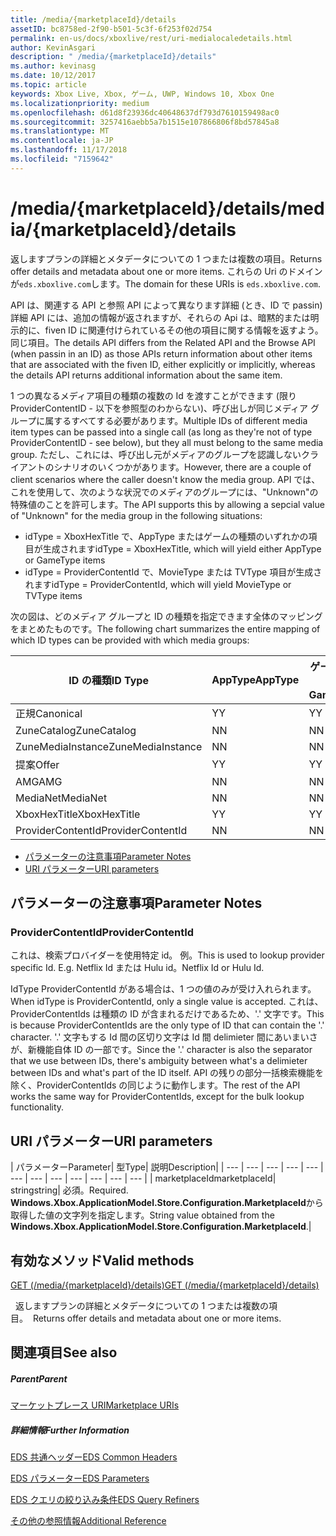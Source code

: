 ```yaml
---
title: /media/{marketplaceId}/details
assetID: bc8758ed-2f90-b501-5c3f-6f253f02d754
permalink: en-us/docs/xboxlive/rest/uri-medialocaledetails.html
author: KevinAsgari
description: " /media/{marketplaceId}/details"
ms.author: kevinasg
ms.date: 10/12/2017
ms.topic: article
keywords: Xbox Live, Xbox, ゲーム, UWP, Windows 10, Xbox One
ms.localizationpriority: medium
ms.openlocfilehash: d61d8f23936dc40648637df793d7610159498ac0
ms.sourcegitcommit: 3257416aebb5a7b1515e107866806f8bd57845a8
ms.translationtype: MT
ms.contentlocale: ja-JP
ms.lasthandoff: 11/17/2018
ms.locfileid: "7159642"
---
```

# <a name="mediamarketplaceiddetails"></a><span data-ttu-id="9e5fc-104">/media/{marketplaceId}/details</span><span class="sxs-lookup"><span data-stu-id="9e5fc-104">/media/{marketplaceId}/details</span></span>
<span data-ttu-id="9e5fc-105">返しますプランの詳細とメタデータについての 1 つまたは複数の項目。</span><span class="sxs-lookup"><span data-stu-id="9e5fc-105">Returns offer details and metadata about one or more items.</span></span> <span data-ttu-id="9e5fc-106">これらの Uri のドメインが`eds.xboxlive.com`します。</span><span class="sxs-lookup"><span data-stu-id="9e5fc-106">The domain for these URIs is `eds.xboxlive.com`.</span></span>
 
<span data-ttu-id="9e5fc-107">API は、関連する API と参照 API によって異なります詳細 (とき、ID で passin) 詳細 API には、追加の情報が返されますが、それらの Api は、暗黙的または明示的に、fiven ID に関連付けられているその他の項目に関する情報を返すよう。同じ項目。</span><span class="sxs-lookup"><span data-stu-id="9e5fc-107">The details API differs from the Related API and the Browse API (when passin in an ID) as those APIs return information about other items that are associated with the fiven ID, either explicitly or implicitly, whereas the details API returns additional information about the same item.</span></span>
 
<span data-ttu-id="9e5fc-108">1 つの異なるメディア項目の種類の複数の Id を渡すことができます (限り ProviderContentID - 以下を参照型のわからない)、呼び出しが同じメディア グループに属するすべてする必要があります。</span><span class="sxs-lookup"><span data-stu-id="9e5fc-108">Multiple IDs of different media item types can be passed into a single call (as long as they're not of type ProviderContentID - see below), but they all must belong to the same media group.</span></span> <span data-ttu-id="9e5fc-109">ただし、これには、呼び出し元がメディアのグループを認識しないクライアントのシナリオのいくつかがあります。</span><span class="sxs-lookup"><span data-stu-id="9e5fc-109">However, there are a couple of client scenarios where the caller doesn't know the media group.</span></span> <span data-ttu-id="9e5fc-110">API では、これを使用して、次のような状況でのメディアのグループには、"Unknown"の特殊値のことを許可します。</span><span class="sxs-lookup"><span data-stu-id="9e5fc-110">The API supports this by allowing a sepcial value of "Unknown" for the media group in the following situations:</span></span>
 
   * <span data-ttu-id="9e5fc-111">idType = XboxHexTitle で、AppType またはゲームの種類のいずれかの項目が生成されます</span><span class="sxs-lookup"><span data-stu-id="9e5fc-111">idType = XboxHexTitle, which will yield either AppType or GameType items</span></span>
   * <span data-ttu-id="9e5fc-112">idType = ProviderContentId で、MovieType または TVType 項目が生成されます</span><span class="sxs-lookup"><span data-stu-id="9e5fc-112">idType = ProviderContentId, which will yield MovieType or TVType items</span></span>
  
<span data-ttu-id="9e5fc-113">次の図は、どのメディア グループと ID の種類を指定できます全体のマッピングをまとめたものです。</span><span class="sxs-lookup"><span data-stu-id="9e5fc-113">The following chart summarizes the entire mapping of which ID types can be provided with which media groups:</span></span>
 
| <span data-ttu-id="9e5fc-114">ID の種類</span><span class="sxs-lookup"><span data-stu-id="9e5fc-114">ID Type</span></span>| <span data-ttu-id="9e5fc-115">AppType</span><span class="sxs-lookup"><span data-stu-id="9e5fc-115">AppType</span></span>| <span data-ttu-id="9e5fc-116">ゲームの種類</span><span class="sxs-lookup"><span data-stu-id="9e5fc-116">GameType</span></span>| <span data-ttu-id="9e5fc-117">MovieType</span><span class="sxs-lookup"><span data-stu-id="9e5fc-117">MovieType</span></span>| <span data-ttu-id="9e5fc-118">MusicArtistType</span><span class="sxs-lookup"><span data-stu-id="9e5fc-118">MusicArtistType</span></span>| <span data-ttu-id="9e5fc-119">MusicType</span><span class="sxs-lookup"><span data-stu-id="9e5fc-119">MusicType</span></span>| <span data-ttu-id="9e5fc-120">TVType</span><span class="sxs-lookup"><span data-stu-id="9e5fc-120">TVType</span></span>| <span data-ttu-id="9e5fc-121">WebVideoType</span><span class="sxs-lookup"><span data-stu-id="9e5fc-121">WebVideoType</span></span>| <span data-ttu-id="9e5fc-122">Unknown</span><span class="sxs-lookup"><span data-stu-id="9e5fc-122">Unknown</span></span>| 
| --- | --- | --- | --- | --- | --- | --- | --- | --- | 
| <span data-ttu-id="9e5fc-123">正規</span><span class="sxs-lookup"><span data-stu-id="9e5fc-123">Canonical</span></span>| <span data-ttu-id="9e5fc-124">Y</span><span class="sxs-lookup"><span data-stu-id="9e5fc-124">Y</span></span>| <span data-ttu-id="9e5fc-125">Y</span><span class="sxs-lookup"><span data-stu-id="9e5fc-125">Y</span></span>| <span data-ttu-id="9e5fc-126">Y</span><span class="sxs-lookup"><span data-stu-id="9e5fc-126">Y</span></span>| <span data-ttu-id="9e5fc-127">Y</span><span class="sxs-lookup"><span data-stu-id="9e5fc-127">Y</span></span>| <span data-ttu-id="9e5fc-128">Y</span><span class="sxs-lookup"><span data-stu-id="9e5fc-128">Y</span></span>| <span data-ttu-id="9e5fc-129">Y</span><span class="sxs-lookup"><span data-stu-id="9e5fc-129">Y</span></span>| <span data-ttu-id="9e5fc-130">Y</span><span class="sxs-lookup"><span data-stu-id="9e5fc-130">Y</span></span>| <span data-ttu-id="9e5fc-131">N</span><span class="sxs-lookup"><span data-stu-id="9e5fc-131">N</span></span>| 
| <span data-ttu-id="9e5fc-132">ZuneCatalog</span><span class="sxs-lookup"><span data-stu-id="9e5fc-132">ZuneCatalog</span></span>| <span data-ttu-id="9e5fc-133">N</span><span class="sxs-lookup"><span data-stu-id="9e5fc-133">N</span></span>| <span data-ttu-id="9e5fc-134">N</span><span class="sxs-lookup"><span data-stu-id="9e5fc-134">N</span></span>| <span data-ttu-id="9e5fc-135">Y</span><span class="sxs-lookup"><span data-stu-id="9e5fc-135">Y</span></span>| <span data-ttu-id="9e5fc-136">Y</span><span class="sxs-lookup"><span data-stu-id="9e5fc-136">Y</span></span>| <span data-ttu-id="9e5fc-137">Y</span><span class="sxs-lookup"><span data-stu-id="9e5fc-137">Y</span></span>| <span data-ttu-id="9e5fc-138">Y</span><span class="sxs-lookup"><span data-stu-id="9e5fc-138">Y</span></span>| <span data-ttu-id="9e5fc-139">N</span><span class="sxs-lookup"><span data-stu-id="9e5fc-139">N</span></span>| <span data-ttu-id="9e5fc-140">N</span><span class="sxs-lookup"><span data-stu-id="9e5fc-140">N</span></span>| 
| <span data-ttu-id="9e5fc-141">ZuneMediaInstance</span><span class="sxs-lookup"><span data-stu-id="9e5fc-141">ZuneMediaInstance</span></span>| <span data-ttu-id="9e5fc-142">N</span><span class="sxs-lookup"><span data-stu-id="9e5fc-142">N</span></span>| <span data-ttu-id="9e5fc-143">N</span><span class="sxs-lookup"><span data-stu-id="9e5fc-143">N</span></span>| <span data-ttu-id="9e5fc-144">Y</span><span class="sxs-lookup"><span data-stu-id="9e5fc-144">Y</span></span>| <span data-ttu-id="9e5fc-145">N</span><span class="sxs-lookup"><span data-stu-id="9e5fc-145">N</span></span>| <span data-ttu-id="9e5fc-146">Y</span><span class="sxs-lookup"><span data-stu-id="9e5fc-146">Y</span></span>| <span data-ttu-id="9e5fc-147">Y</span><span class="sxs-lookup"><span data-stu-id="9e5fc-147">Y</span></span>| <span data-ttu-id="9e5fc-148">N</span><span class="sxs-lookup"><span data-stu-id="9e5fc-148">N</span></span>| <span data-ttu-id="9e5fc-149">N</span><span class="sxs-lookup"><span data-stu-id="9e5fc-149">N</span></span>| 
| <span data-ttu-id="9e5fc-150">提案</span><span class="sxs-lookup"><span data-stu-id="9e5fc-150">Offer</span></span>| <span data-ttu-id="9e5fc-151">Y</span><span class="sxs-lookup"><span data-stu-id="9e5fc-151">Y</span></span>| <span data-ttu-id="9e5fc-152">Y</span><span class="sxs-lookup"><span data-stu-id="9e5fc-152">Y</span></span>| <span data-ttu-id="9e5fc-153">Y</span><span class="sxs-lookup"><span data-stu-id="9e5fc-153">Y</span></span>| <span data-ttu-id="9e5fc-154">N</span><span class="sxs-lookup"><span data-stu-id="9e5fc-154">N</span></span>| <span data-ttu-id="9e5fc-155">Y</span><span class="sxs-lookup"><span data-stu-id="9e5fc-155">Y</span></span>| <span data-ttu-id="9e5fc-156">Y</span><span class="sxs-lookup"><span data-stu-id="9e5fc-156">Y</span></span>| <span data-ttu-id="9e5fc-157">N</span><span class="sxs-lookup"><span data-stu-id="9e5fc-157">N</span></span>| <span data-ttu-id="9e5fc-158">N</span><span class="sxs-lookup"><span data-stu-id="9e5fc-158">N</span></span>| 
| <span data-ttu-id="9e5fc-159">AMG</span><span class="sxs-lookup"><span data-stu-id="9e5fc-159">AMG</span></span>| <span data-ttu-id="9e5fc-160">N</span><span class="sxs-lookup"><span data-stu-id="9e5fc-160">N</span></span>| <span data-ttu-id="9e5fc-161">N</span><span class="sxs-lookup"><span data-stu-id="9e5fc-161">N</span></span>| <span data-ttu-id="9e5fc-162">N</span><span class="sxs-lookup"><span data-stu-id="9e5fc-162">N</span></span>| <span data-ttu-id="9e5fc-163">N</span><span class="sxs-lookup"><span data-stu-id="9e5fc-163">N</span></span>| <span data-ttu-id="9e5fc-164">Y</span><span class="sxs-lookup"><span data-stu-id="9e5fc-164">Y</span></span>| <span data-ttu-id="9e5fc-165">N</span><span class="sxs-lookup"><span data-stu-id="9e5fc-165">N</span></span>| <span data-ttu-id="9e5fc-166">N</span><span class="sxs-lookup"><span data-stu-id="9e5fc-166">N</span></span>| <span data-ttu-id="9e5fc-167">N</span><span class="sxs-lookup"><span data-stu-id="9e5fc-167">N</span></span>| 
| <span data-ttu-id="9e5fc-168">MediaNet</span><span class="sxs-lookup"><span data-stu-id="9e5fc-168">MediaNet</span></span>| <span data-ttu-id="9e5fc-169">N</span><span class="sxs-lookup"><span data-stu-id="9e5fc-169">N</span></span>| <span data-ttu-id="9e5fc-170">N</span><span class="sxs-lookup"><span data-stu-id="9e5fc-170">N</span></span>| <span data-ttu-id="9e5fc-171">N</span><span class="sxs-lookup"><span data-stu-id="9e5fc-171">N</span></span>| <span data-ttu-id="9e5fc-172">N</span><span class="sxs-lookup"><span data-stu-id="9e5fc-172">N</span></span>| <span data-ttu-id="9e5fc-173">Y</span><span class="sxs-lookup"><span data-stu-id="9e5fc-173">Y</span></span>| <span data-ttu-id="9e5fc-174">N</span><span class="sxs-lookup"><span data-stu-id="9e5fc-174">N</span></span>| <span data-ttu-id="9e5fc-175">N</span><span class="sxs-lookup"><span data-stu-id="9e5fc-175">N</span></span>| <span data-ttu-id="9e5fc-176">N</span><span class="sxs-lookup"><span data-stu-id="9e5fc-176">N</span></span>| 
| <span data-ttu-id="9e5fc-177">XboxHexTitle</span><span class="sxs-lookup"><span data-stu-id="9e5fc-177">XboxHexTitle</span></span>| <span data-ttu-id="9e5fc-178">Y</span><span class="sxs-lookup"><span data-stu-id="9e5fc-178">Y</span></span>| <span data-ttu-id="9e5fc-179">Y</span><span class="sxs-lookup"><span data-stu-id="9e5fc-179">Y</span></span>| <span data-ttu-id="9e5fc-180">N</span><span class="sxs-lookup"><span data-stu-id="9e5fc-180">N</span></span>| <span data-ttu-id="9e5fc-181">N</span><span class="sxs-lookup"><span data-stu-id="9e5fc-181">N</span></span>| <span data-ttu-id="9e5fc-182">N</span><span class="sxs-lookup"><span data-stu-id="9e5fc-182">N</span></span>| <span data-ttu-id="9e5fc-183">N</span><span class="sxs-lookup"><span data-stu-id="9e5fc-183">N</span></span>| <span data-ttu-id="9e5fc-184">N</span><span class="sxs-lookup"><span data-stu-id="9e5fc-184">N</span></span>| <span data-ttu-id="9e5fc-185">Y</span><span class="sxs-lookup"><span data-stu-id="9e5fc-185">Y</span></span>| 
| <span data-ttu-id="9e5fc-186">ProviderContentId</span><span class="sxs-lookup"><span data-stu-id="9e5fc-186">ProviderContentId</span></span>| <span data-ttu-id="9e5fc-187">N</span><span class="sxs-lookup"><span data-stu-id="9e5fc-187">N</span></span>| <span data-ttu-id="9e5fc-188">N</span><span class="sxs-lookup"><span data-stu-id="9e5fc-188">N</span></span>| <span data-ttu-id="9e5fc-189">Y</span><span class="sxs-lookup"><span data-stu-id="9e5fc-189">Y</span></span>| <span data-ttu-id="9e5fc-190">N</span><span class="sxs-lookup"><span data-stu-id="9e5fc-190">N</span></span>| <span data-ttu-id="9e5fc-191">N</span><span class="sxs-lookup"><span data-stu-id="9e5fc-191">N</span></span>| <span data-ttu-id="9e5fc-192">Y</span><span class="sxs-lookup"><span data-stu-id="9e5fc-192">Y</span></span>| <span data-ttu-id="9e5fc-193">N</span><span class="sxs-lookup"><span data-stu-id="9e5fc-193">N</span></span>| <span data-ttu-id="9e5fc-194">Y</span><span class="sxs-lookup"><span data-stu-id="9e5fc-194">Y</span></span>| 
 
  * [<span data-ttu-id="9e5fc-195">パラメーターの注意事項</span><span class="sxs-lookup"><span data-stu-id="9e5fc-195">Parameter Notes</span></span>](#ID4EEH)
  * [<span data-ttu-id="9e5fc-196">URI パラメーター</span><span class="sxs-lookup"><span data-stu-id="9e5fc-196">URI parameters</span></span>](#ID4EUH)
 
<a id="ID4EEH"></a>

 
## <a name="parameter-notes"></a><span data-ttu-id="9e5fc-197">パラメーターの注意事項</span><span class="sxs-lookup"><span data-stu-id="9e5fc-197">Parameter Notes</span></span>
 
<a id="ID4EIH"></a>

 
### <a name="providercontentid"></a><span data-ttu-id="9e5fc-198">ProviderContentId</span><span class="sxs-lookup"><span data-stu-id="9e5fc-198">ProviderContentId</span></span>
 
<span data-ttu-id="9e5fc-199">これは、検索プロバイダーを使用特定 id。 例。</span><span class="sxs-lookup"><span data-stu-id="9e5fc-199">This is used to lookup provider specific Id. E.g.</span></span> <span data-ttu-id="9e5fc-200">Netflix Id または Hulu id。</span><span class="sxs-lookup"><span data-stu-id="9e5fc-200">Netflix Id or Hulu Id.</span></span>
 
<span data-ttu-id="9e5fc-201">IdType ProviderContentId がある場合は、1 つの値のみが受け入れられます。</span><span class="sxs-lookup"><span data-stu-id="9e5fc-201">When idType is ProviderContentId, only a single value is accepted.</span></span> <span data-ttu-id="9e5fc-202">これは、ProviderContentIds は種類の ID が含まれるだけであるため、'.' 文字です。</span><span class="sxs-lookup"><span data-stu-id="9e5fc-202">This is because ProviderContentIds are the only type of ID that can contain the '.' character.</span></span> <span data-ttu-id="9e5fc-203">'.' 文字もする Id 間の区切り文字は Id 間 delimieter 間にあいまいさが、新機能自体 ID の一部です。</span><span class="sxs-lookup"><span data-stu-id="9e5fc-203">Since the '.' character is also the separator that we use between IDs, there's ambiguity between what's a delimieter between IDs and what's part of the ID itself.</span></span> <span data-ttu-id="9e5fc-204">API の残りの部分一括検索機能を除く、ProviderContentIds の同じように動作します。</span><span class="sxs-lookup"><span data-stu-id="9e5fc-204">The rest of the API works the same way for ProviderContentIds, except for the bulk lookup functionality.</span></span>
   
<a id="ID4EUH"></a>

 
## <a name="uri-parameters"></a><span data-ttu-id="9e5fc-205">URI パラメーター</span><span class="sxs-lookup"><span data-stu-id="9e5fc-205">URI parameters</span></span>
 
| <span data-ttu-id="9e5fc-206">パラメーター</span><span class="sxs-lookup"><span data-stu-id="9e5fc-206">Parameter</span></span>| <span data-ttu-id="9e5fc-207">型</span><span class="sxs-lookup"><span data-stu-id="9e5fc-207">Type</span></span>| <span data-ttu-id="9e5fc-208">説明</span><span class="sxs-lookup"><span data-stu-id="9e5fc-208">Description</span></span>| 
| --- | --- | --- | --- | --- | --- | --- | --- | --- | --- | --- | --- | 
| <span data-ttu-id="9e5fc-209">marketplaceId</span><span class="sxs-lookup"><span data-stu-id="9e5fc-209">marketplaceId</span></span>| <span data-ttu-id="9e5fc-210">string</span><span class="sxs-lookup"><span data-stu-id="9e5fc-210">string</span></span>| <span data-ttu-id="9e5fc-211">必須。</span><span class="sxs-lookup"><span data-stu-id="9e5fc-211">Required.</span></span> <span data-ttu-id="9e5fc-212"><b>Windows.Xbox.ApplicationModel.Store.Configuration.MarketplaceId</b>から取得した値の文字列を指定します。</span><span class="sxs-lookup"><span data-stu-id="9e5fc-212">String value obtained from the <b>Windows.Xbox.ApplicationModel.Store.Configuration.MarketplaceId</b>.</span></span>| 
  
<a id="ID4EWAAC"></a>

 
## <a name="valid-methods"></a><span data-ttu-id="9e5fc-213">有効なメソッド</span><span class="sxs-lookup"><span data-stu-id="9e5fc-213">Valid methods</span></span>

[<span data-ttu-id="9e5fc-214">GET (/media/{marketplaceId}/details)</span><span class="sxs-lookup"><span data-stu-id="9e5fc-214">GET (/media/{marketplaceId}/details)</span></span>](uri-medialocaledetailsget.md)

<span data-ttu-id="9e5fc-215">&nbsp;&nbsp;返しますプランの詳細とメタデータについての 1 つまたは複数の項目。</span><span class="sxs-lookup"><span data-stu-id="9e5fc-215">&nbsp;&nbsp;Returns offer details and metadata about one or more items.</span></span> 
 
<a id="ID4EABAC"></a>

 
## <a name="see-also"></a><span data-ttu-id="9e5fc-216">関連項目</span><span class="sxs-lookup"><span data-stu-id="9e5fc-216">See also</span></span>
 
<a id="ID4ECBAC"></a>

 
##### <a name="parent"></a><span data-ttu-id="9e5fc-217">Parent</span><span class="sxs-lookup"><span data-stu-id="9e5fc-217">Parent</span></span> 

[<span data-ttu-id="9e5fc-218">マーケットプレース URI</span><span class="sxs-lookup"><span data-stu-id="9e5fc-218">Marketplace URIs</span></span>](atoc-reference-marketplace.md)

  
<a id="ID4EMBAC"></a>

 
##### <a name="further-information"></a><span data-ttu-id="9e5fc-219">詳細情報</span><span class="sxs-lookup"><span data-stu-id="9e5fc-219">Further Information</span></span> 

[<span data-ttu-id="9e5fc-220">EDS 共通ヘッダー</span><span class="sxs-lookup"><span data-stu-id="9e5fc-220">EDS Common Headers</span></span>](../../additional/edscommonheaders.md)

 [<span data-ttu-id="9e5fc-221">EDS パラメーター</span><span class="sxs-lookup"><span data-stu-id="9e5fc-221">EDS Parameters</span></span>](../../additional/edsparameters.md)

 [<span data-ttu-id="9e5fc-222">EDS クエリの絞り込み条件</span><span class="sxs-lookup"><span data-stu-id="9e5fc-222">EDS Query Refiners</span></span>](../../additional/edsqueryrefiners.md)

 [<span data-ttu-id="9e5fc-223">その他の参照情報</span><span class="sxs-lookup"><span data-stu-id="9e5fc-223">Additional Reference</span></span>](../../additional/atoc-xboxlivews-reference-additional.md)

   